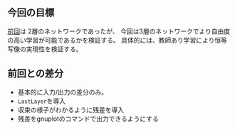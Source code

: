 ## 今回の目標
[前回](https://github.com/sergeant-wizard/neural_network/tree/master/back_propagation_20150630)は
2層のネットワークであったが、
今回は3層のネットワークでより自由度の高い学習が可能であるかを検証する。
具体的には、教師あり学習により恒等写像の実現性を検証する。

## 前回との差分
- 基本的に入力/出力の差分のみ。
- `LastLayer`を導入
- 収束の様子がわかるように残差を導入
- 残差をgnuplotのコマンドで出力できるようにする

